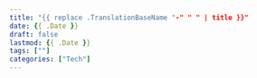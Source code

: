 ```yaml
---
title: "{{ replace .TranslationBaseName "-" " " | title }}"
date: {{ .Date }}
draft: false
lastmod: {{ .Date }}
tags: [""]
categories: ["Tech"]
---
```


<!--more-->
